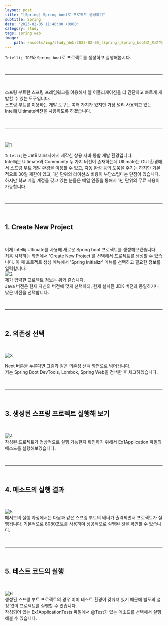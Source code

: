```yaml
---
layout: post
title: "[Spring] Spring boot로 프로젝트 생성하기"
subtitle: Spring
date: '2023-02-05 11:40:00 +0900'
category: study
tags: spring web
image:
    path: /assets/img/study_Web/2023-02-05_[Spring]_Spring_boot로_프로젝트_생성하기/logo.png
---
```


`Intellij IDE`와 `Spring boot`로 프로젝트를 생성하고 실행해봅시다.

<br>
<hr/>
<br>

스프링 부트란 스프링 프레임워크를 이용해서 웹 어플리케이션을 더 간단하고 빠르게 개발할 수 있는 도구입니다.<br>
스프링 부트를 이용하는 개발 도구는 여러 가지가 있지만 가장 널리 사용되고 있는 Intellij Ultimate버전을 사용하도록 하겠습니다.

<br>
<hr/>
<br>

![1](/assets/img/study_Web/2023-02-05_[Spring]_Spring_boot로_프로젝트_생성하기/intellij.png)

`Intellij`는 JetBrains사에서 제작한 상용 자바 통합 개발 환경입니다.
<br>
Intellij는 Ultimate와 Community 두 가지 버전이 존재하는데 Ultimate는 GUI 환경에서 스프링 부트 개발 환경을 이용할 수 있고, 자동 완성 등의 도움을 주기는 하지만 기본적으로 30일 제한이 있고, 1년 단위의 라이선스 비용이 부담스럽다는 단점이 있습니다.
<br>
하지만 학교 메일 계정을 갖고 있는 분들은 메일 인증을 통해서 1년 단위의 무료 사용이 가능합니다.

<br>
<hr/>
<br>

## 1. Create New Project
<br>


이제 Intellij Ultimate를 사용해 새로운 Spring boot 프로젝트를 생성해보겠습니다.
<br>
처음 시작하는 화면에서 'Create New Project'를 선택해서 프로젝트를 생성할 수 있습니다. 이 때 프로젝트 생성 메뉴에서 'Spring Initializr' 메뉴를 선택하고 필요한 정보를 입력합니다.
<br>
![2](/assets/img/study_Web/2023-02-05_[Spring]_Spring_boot로_프로젝트_생성하기/p1.png)
<br>
제가 입력한 프로젝트 정보는 위와 같습니다.<br>
Java 버전은 현재 자신의 버전에 맞게 선택하되, 현재 설치된 JDK 버전과 동일하거나 낮은 버전을 선택합니다.

<br>
<hr/>
<br>

## 2. 의존성 선택
<br>

![3](/assets/img/study_Web/2023-02-05_[Spring]_Spring_boot로_프로젝트_생성하기/p2.png)
<br>

Next 버튼을 누른다면 그림과 같은 의존성 선택 화면으로 넘어갑니다. <br>
저는 Spring Boot DevTools, Lombok, Spring Web을 검색한 후 체크하겠습니다.

<br>
<hr/>
<br>

## 3. 생성된 스프링 프로젝트 실행해 보기
<br>

![4](/assets/img/study_Web/2023-02-05_[Spring]_Spring_boot로_프로젝트_생성하기/p3.png)
<br>
작성된 프로젝트가 정상적으로 실행 가능한지 확인하기 위해서 Ex1Application 파일의 메소드를 실행해보겠습니다.

<br>
<hr/>
<br>

## 4. 메소드의 실행 결과
<br>

![5](/assets/img/study_Web/2023-02-05_[Spring]_Spring_boot로_프로젝트_생성하기/p4.png)
<br>
메서드의 실행 과정에서는 다음과 같은 스프링 부트의 배너가 출력되면서 프로젝트가 실행됩니다. 기본적으로 8080포트를 사용하며 성공적으로 실행된 것을 확인할 수 있습니다.

<br>
<hr/>
<br>

## 5. 테스트 코드의 실행
<br>

![6](/assets/img/study_Web/2023-02-05_[Spring]_Spring_boot로_프로젝트_생성하기/p5.png)
<br>
생성된 스프링 부트 프로젝트의 경우 이미 테스트 환경이 갖춰져 있기 때문에 별도의 설정 없이 프로젝트를 실행할 수 있습니다. <br>
작성되어 있는 Ex1ApplicationTests 파일에서 @Test가 있는 메소드를 선택해서 실행해볼 수 있습니다.
